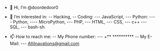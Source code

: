 - 👋 Hi, I’m @doordedoor0

- 👀 I’m interested in:
-- Hacking,
-- Coding:
--- JavaScript,
--- Python:
---- Python,
---- MicroPython,
--- PHP,
--- HTML,
--- CSS,
--- c++
--- SQL,
--- bash-sh.

- 📫 How to reach me:
-- My Phone number:
--- +** **********
-- My E-Mail:
--- AlliInavations@gmail.com